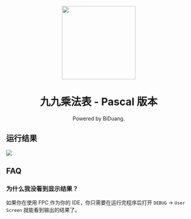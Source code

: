 <div align="center">
<img src="https://cdn.friendship.org.cn/LightPicture/2023/03/9ffd48f222c5ded7.jpg" width="200px">

# 九九乘法表 - Pascal 版本

Powered by BiDuang.

</div>

## 运行结果

<img src="https://cdn.friendship.org.cn/LightPicture/2023/03/e84e9faa8fa0d608.jpg">

## FAQ

### 为什么我没看到显示结果？

如果你在使用 FPC 作为你的 IDE，你只需要在运行完程序后打开 `DEBUG` -> `User Screen` 就能看到输出的结果了。
